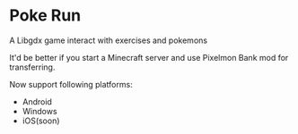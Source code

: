 # Poke Run
A Libgdx game interact with exercises and pokemons

It'd be better if you start a Minecraft server and use Pixelmon Bank mod for transferring.

Now support following platforms:

* Android
* Windows
* iOS(soon)
